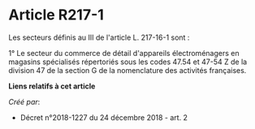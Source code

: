 # Article R217-1

Les secteurs définis au III de l'article L. 217-16-1 sont :

1° Le secteur du commerce de détail d'appareils électroménagers en magasins spécialisés répertoriés sous les codes 47.54 et
47-54 Z de la division 47 de la section G de la nomenclature des activités françaises.

**Liens relatifs à cet article**

_Créé par_:

  - Décret n°2018-1227 du 24 décembre 2018 - art. 2
